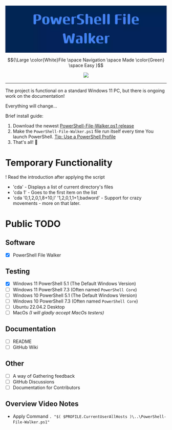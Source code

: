 <img
  align="center"
  src=".\GitHub-Assets\Banner.webp"
  alt="Banner With 'PowerShell File Walker' Text"
/>

$${\Large \color{White}File \space Navigation \space Made \color{Green} \space Easy }$$

<p align="center">
  <a href="https://example.com">
    <img src="https://img.shields.io/badge/Hello-World!-blue" />
  </a>
</p>

---

The project is functional on a standard Windows 11 PC, but there is ongoing work on the documentation!

Everything will change...

Brief install guide:
1. Download the newest [PowerShell-File-Walker.ps1 release](https://github.com/JakuWorks/Powershell-File-Walker/releases/tag/v1.0.0)
2. Make the `PowerShell-File-Walker.ps1` file run itself every time You launch
   PowerShell. [Tip: Use a PowerShell Profile](https://learn.microsoft.com/en-us/powershell/module/microsoft.powershell.core/about/about_profiles)
3. That's all! :tada:

# Temporary Functionality
! Read the introduction after applying the script
- 'cda' - Displays a list of current directory's files
- 'cda 1' - Goes to the first item on the list
- 'cda '0,1,2,0,1,8+10,l' '1,2,0,1,1+1,badword' - Support for crazy movements - more on that later.


# Public TODO
## Software
- [x] PowerShell File Walker
## Testing
- [x] Windows 11 PowerShell 5.1 (The Default Windows Version)
- [ ] Windows 11 PowerShell 7.3 (Often named `PowerShell Core`)
- [ ] Windows 10 PowerShell 5.1 (The Default Windows Version)
- [ ] Windows 10 PowerShell 7.3 (Often named `PowerShell Core`)
- [ ] Ubuntu 22.04.2 Desktop
- [ ] MacOs *(I will gladly accept MacOs testers)*
## Documentation
- [ ] README
- [ ] GitHub Wiki
## Other
- [ ] A way of Gathering feedback
- [ ] GitHub Discussions
- [ ] Documentation for Contributors

## Overview Video Notes
- Apply Command `. "$( $PROFILE.CurrentUserAllHosts )\..\PowerShell-File-Walker.ps1"`
